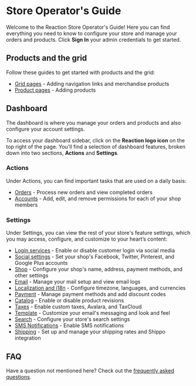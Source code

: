 # Store Operator's Guide

Welcome to the Reaction Store Operator's Guide! Here you can find everything you need to know to configure your store and manage your orders and products. Click **Sign In** your admin credentials to get started.

## Products and the grid

Follow these guides to get started with products and the grid:

- [Grid pages](/admin/navigation-bar-and-grid.md) - Adding navigation links and merchandise products
- [Product pages](/admin/products.md) - Adding products

## Dashboard

The dashboard is where you manage your orders and products and also configure your account settings.

To access your dashboard sidebar, click on the **Reaction logo icon** on the top right of the page. You'll find a selection of dashboard features, broken down into two sections, **Actions** and **Settings**.

### Actions

Under Actions, you can find important tasks that are used on a daily basis:

- [Orders](/admin/dashboard/orders-admin.md) - Process new orders and view completed orders
- [Accounts](/admin/dashboard/accounts.md) - Add, edit, and remove permissions for each of your shop members

### Settings

Under Settings, you can view the rest of your store's feature settings, which you may access, configure, and customize to your heart’s content:

- [Login services](/admin/dashboard/login-services.md) - Enable or disable customer login via social media
- [Social settings](/admin/dashboard/social-settings.md) - Set your shop's Facebook, Twitter, Pinterest, and Google Plus accounts
- [Shop](/admin/dashboard/shop-admin.md) - Configure your shop's name, address, payment methods, and other settings
- [Email](/admin/dashboard/email-admin.md) - Manage your mail setup and view email logs
- [Localization and i18n](/admin/dashboard/localization-and-i18n.md) - Configure timezone, languages, and currencies
- [Payment](/admin/dashboard/payment.md) - Manage payment methods and add discount codes
- [Catalog](/admin/dashboard/catalog.md) - Enable or disable product revisions
- [Taxes](/admin/dashboard/tax.md) - Enable custom taxes, Avalara, and TaxCloud
- [Template](/admin/dashboard/template.md) - Customize your email's messaging and look and feel
- [Search](/admin/dashboard/search.md) - Configure your store's search settings
- [SMS Notifications](/admin/dashboard/sms-notifications.md) - Enable SMS notifications
- [Shipping](/admin/dashboard/shipping-admin.md) - Set up and manage your shipping rates and Shippo integration

## FAQ

Have a question not mentioned here? Check out the [frequently asked questions](/admin/faq.md).
